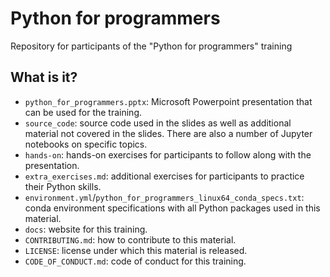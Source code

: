 # Python for programmers

Repository for participants of the "Python for programmers" training


## What is it?

* `python_for_programmers.pptx`: Microsoft Powerpoint presentation that can be
  used for the training.
* `source_code`: source code used in the slides as well as additional material
  not covered in the slides.  There are also a number of Jupyter notebooks on
  specific topics.
* `hands-on`: hands-on exercises for participants to follow along with the
  presentation.
* `extra_exercises.md`: additional exercises for participants to practice
  their Python skills.
* `environment.yml`/`python_for_programmers_linux64_conda_specs.txt`: conda
  environment specifications with all Python packages used in this material.
* `docs`: website for this training.
* `CONTRIBUTING.md`: how to contribute to this material.
* `LICENSE`: license under which this material is released.
* `CODE_OF_CONDUCT.md`: code of conduct for this training.
